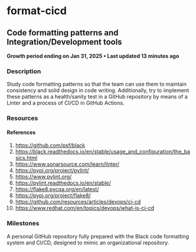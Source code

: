 # format-cicd

## Code formatting patterns and Integration/Development tools
__Growth period ending on Jan 31, 2025 • Last updated 13 minutes ago__

### Description

Study code formatting patterns so that the team can use them to maintain consistency and solid design in code writing. Additionally, try to implement these patterns as a health/sanity test in a GitHub repository by means of a Linter and a process of CI/CD in GitHub Actions.


### Resources

#### References
1. https://github.com/psf/black
2. https://black.readthedocs.io/en/stable/usage_and_configuration/the_basics.html
3. https://www.sonarsource.com/learn/linter/
4. https://pypi.org/project/pylint/
5. https://www.pylint.org/
6. https://pylint.readthedocs.io/en/stable/
7. https://flake8.pycqa.org/en/latest/
8. https://pypi.org/project/flake8/
9. https://github.com/resources/articles/devops/ci-cd
10. https://www.redhat.com/en/topics/devops/what-is-ci-cd


### Milestones

A personal GitHub repository fully prepared with the Black code formatting system and CI/CD, designed to mimic an organizational repository.